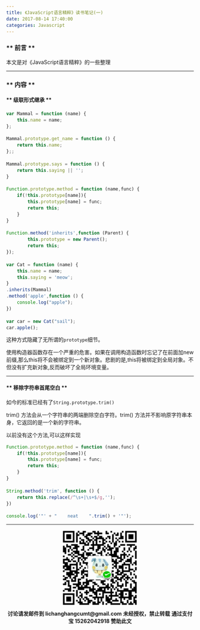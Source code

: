 ```yaml
---
title: 《JavaScript语言精粹》读书笔记(一)
date: 2017-08-14 17:40:00
categories: Javascript
---
```


### ** 前言 **

本文是对《JavaScript语言精粹》的一些整理

***********

### ** 内容 **

#### ** 级联形式继承 **

```javascript
var Mammal = function (name) {
    this.name = name;
};

Mammal.prototype.get_name = function () {
    return this.name;
};;

Mammal.prototype.says = function () {
    return this.saying || '';
}

Function.prototype.method = function (name,func) {
    if(!this.prototype[name]){
        this.prototype[name] = func;
        return this;
    }
}

Function.method('inherits',function (Parent) {
        this.prototype = new Parent();
        return this;
});

var Cat = function (name) {
    this.name = name;
    this.saying = 'meow';
}
.inherits(Mammal)
.method('apple',function () {
    console.log("apple");
})

var car = new Cat("sail");
car.apple();
```
这种方式隐藏了无所谓的`prototype`细节。

使用构造器函数存在一个严重的危害。如果在调用构造函数时忘记了在前面加new 前缀,那么this将不会被绑定到一个新对象。悲剧的是,this将被绑定到全局对象。不但没有扩充新对象,反而破坏了全局环境变量。

***********

#### ** 移除字符串首尾空白 **

如今的标准已经有了`String.prototype.trim()`

trim() 方法会从一个字符串的两端删除空白字符。trim() 方法并不影响原字符串本身，它返回的是一个新的字符串。

以前没有这个方法,可以这样实现

```javascript
Function.prototype.method = function (name,func) {
    if(!this.prototype[name]){
        this.prototype[name] = func;
        return this;
    }
}

String.method('trim', function () {
    return this.replace(/^\s+|\s+$/g,'');
})

console.log('"' + "    neat    ".trim() + '"');
```
***********

<div width="100%" align="center"><img src="/img/wx.png" alt="微信赞助二维码"></div></div>
<p style="margin-top: 0.4em; text-align: center">
      <b style="font-size: 1em;">讨论请发邮件到 lichanghangcumt@gmail.com</b>
      <b style="font-size: 1em;">未经授权，禁止转载</b>
      <b style="font-size: 1em;">通过支付宝 15262042918 赞助此文</b>
 </p>
